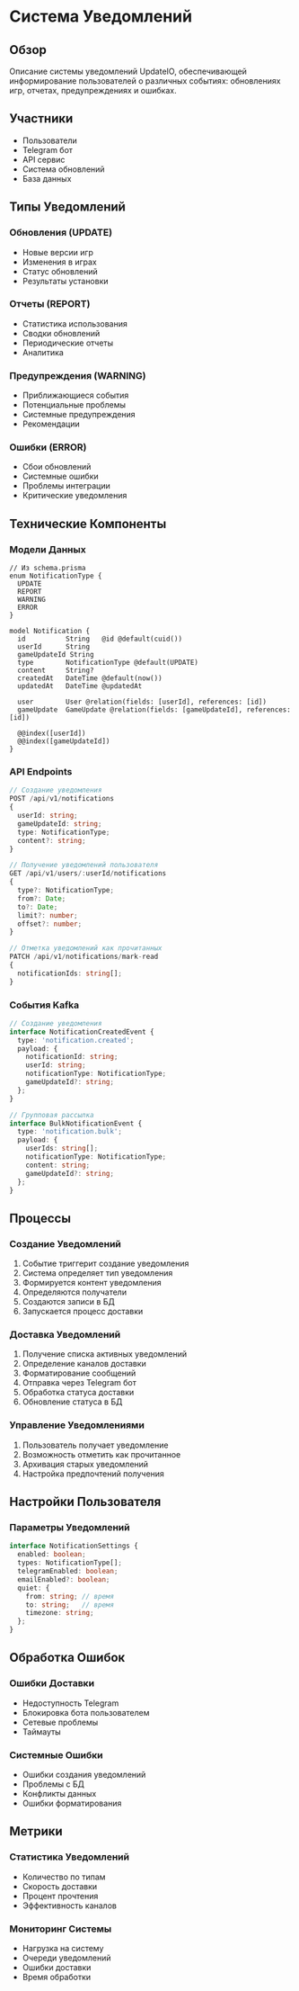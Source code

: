 # Система Уведомлений

## Обзор
Описание системы уведомлений UpdateIO, обеспечивающей информирование пользователей о различных событиях: обновлениях игр, отчетах, предупреждениях и ошибках.

## Участники
- Пользователи
- Telegram бот
- API сервис
- Система обновлений
- База данных

## Типы Уведомлений

### Обновления (UPDATE)
- Новые версии игр
- Изменения в играх
- Статус обновлений
- Результаты установки

### Отчеты (REPORT)
- Статистика использования
- Сводки обновлений
- Периодические отчеты
- Аналитика

### Предупреждения (WARNING)
- Приближающиеся события
- Потенциальные проблемы
- Системные предупреждения
- Рекомендации

### Ошибки (ERROR)
- Сбои обновлений
- Системные ошибки
- Проблемы интеграции
- Критические уведомления

## Технические Компоненты

### Модели Данных
```prisma
// Из schema.prisma
enum NotificationType {
  UPDATE
  REPORT
  WARNING
  ERROR
}

model Notification {
  id          String   @id @default(cuid())
  userId      String
  gameUpdateId String
  type        NotificationType @default(UPDATE)
  content     String?
  createdAt   DateTime @default(now())
  updatedAt   DateTime @updatedAt

  user        User @relation(fields: [userId], references: [id])
  gameUpdate  GameUpdate @relation(fields: [gameUpdateId], references: [id])

  @@index([userId])
  @@index([gameUpdateId])
}
```

### API Endpoints
```typescript
// Создание уведомления
POST /api/v1/notifications
{
  userId: string;
  gameUpdateId: string;
  type: NotificationType;
  content?: string;
}

// Получение уведомлений пользователя
GET /api/v1/users/:userId/notifications
{
  type?: NotificationType;
  from?: Date;
  to?: Date;
  limit?: number;
  offset?: number;
}

// Отметка уведомлений как прочитанных
PATCH /api/v1/notifications/mark-read
{
  notificationIds: string[];
}
```

### События Kafka
```typescript
// Создание уведомления
interface NotificationCreatedEvent {
  type: 'notification.created';
  payload: {
    notificationId: string;
    userId: string;
    notificationType: NotificationType;
    gameUpdateId?: string;
  };
}

// Групповая рассылка
interface BulkNotificationEvent {
  type: 'notification.bulk';
  payload: {
    userIds: string[];
    notificationType: NotificationType;
    content: string;
    gameUpdateId?: string;
  };
}
```

## Процессы

### Создание Уведомлений
1. Событие триггерит создание уведомления
2. Система определяет тип уведомления
3. Формируется контент уведомления
4. Определяются получатели
5. Создаются записи в БД
6. Запускается процесс доставки

### Доставка Уведомлений
1. Получение списка активных уведомлений
2. Определение каналов доставки
3. Форматирование сообщений
4. Отправка через Telegram бот
5. Обработка статуса доставки
6. Обновление статуса в БД

### Управление Уведомлениями
1. Пользователь получает уведомление
2. Возможность отметить как прочитанное
3. Архивация старых уведомлений
4. Настройка предпочтений получения

## Настройки Пользователя

### Параметры Уведомлений
```typescript
interface NotificationSettings {
  enabled: boolean;
  types: NotificationType[];
  telegramEnabled: boolean;
  emailEnabled?: boolean;
  quiet: {
    from: string; // время
    to: string;   // время
    timezone: string;
  };
}
```

## Обработка Ошибок

### Ошибки Доставки
- Недоступность Telegram
- Блокировка бота пользователем
- Сетевые проблемы
- Таймауты

### Системные Ошибки
- Ошибки создания уведомлений
- Проблемы с БД
- Конфликты данных
- Ошибки форматирования

## Метрики

### Статистика Уведомлений
- Количество по типам
- Скорость доставки
- Процент прочтения
- Эффективность каналов

### Мониторинг Системы
- Нагрузка на систему
- Очереди уведомлений
- Ошибки доставки
- Время обработки 